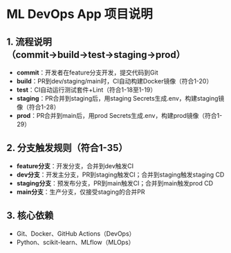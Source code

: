 # ML DevOps App 项目说明
## 1. 流程说明（commit→build→test→staging→prod）
- **commit**：开发者在feature分支开发，提交代码到Git
- **build**：PR到dev/staging/main时，CI自动构建Docker镜像（符合1-20）
- **test**：CI自动运行测试套件+Lint（符合1-18至1-19）
- **staging**：PR合并到staging后，用staging Secrets生成.env，构建staging镜像（符合1-28）
- **prod**：PR合并到main后，用prod Secrets生成.env，构建prod镜像（符合1-29）

## 2. 分支触发规则（符合1-35）
- **feature分支**：开发分支，合并到dev触发CI
- **dev分支**：开发主分支，PR到staging触发CI；合并到staging触发staging CD
- **staging分支**：预发布分支，PR到main触发CI；合并到main触发prod CD
- **main分支**：生产分支，仅接受staging的合并PR

## 3. 核心依赖
- Git、Docker、GitHub Actions（DevOps）
- Python、scikit-learn、MLflow（MLOps）